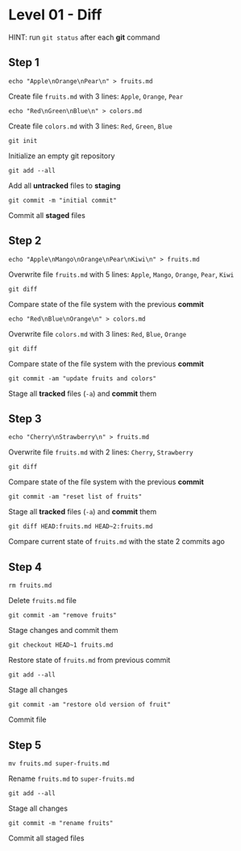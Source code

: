 # Level 01 - Diff

HINT: run `git status` after each **git** command

## Step 1

`echo "Apple\nOrange\nPear\n" > fruits.md`

Create file `fruits.md` with 3 lines: `Apple`, `Orange`, `Pear`

`echo "Red\nGreen\nBlue\n" > colors.md`

Create file `colors.md` with 3 lines: `Red`, `Green`, `Blue`

`git init`

Initialize an empty git repository

`git add --all`

Add all **untracked** files to **staging**

`git commit -m "initial commit"`

Commit all **staged** files

## Step 2

`echo "Apple\nMango\nOrange\nPear\nKiwi\n" > fruits.md`

Overwrite file `fruits.md` with 5 lines: `Apple`, `Mango`, `Orange`, `Pear`, `Kiwi`

`git diff`

Compare state of the file system with the previous **commit**

`echo "Red\nBlue\nOrange\n" > colors.md`

Overwrite file `colors.md` with 3 lines: `Red`, `Blue`, `Orange`

`git diff`

Compare state of the file system with the previous **commit**

`git commit -am "update fruits and colors"`

Stage all **tracked** files (`-a`) and **commit** them

## Step 3

`echo "Cherry\nStrawberry\n" > fruits.md`

Overwrite file `fruits.md` with 2 lines: `Cherry`, `Strawberry`

`git diff`

Compare state of the file system with the previous **commit**

`git commit -am "reset list of fruits"`

Stage all **tracked** files (`-a`) and **commit** them

`git diff HEAD:fruits.md HEAD~2:fruits.md`

Compare current state of `fruits.md` with the state 2 commits ago

## Step 4

`rm fruits.md`

Delete `fruits.md` file

`git commit -am "remove fruits"`

Stage changes and commit them

`git checkout HEAD~1 fruits.md`

Restore state of `fruits.md` from previous commit

`git add --all`

Stage all changes

`git commit -am "restore old version of fruit"`

Commit file

## Step 5

`mv fruits.md super-fruits.md`

Rename `fruits.md` to `super-fruits.md`

`git add --all`

Stage all changes

`git commit -m "rename fruits"`

Commit all staged files

